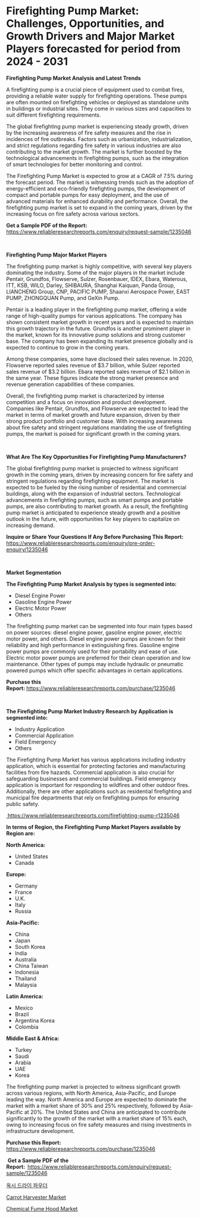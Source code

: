 <p><h1>Firefighting Pump Market: Challenges, Opportunities, and Growth Drivers and Major Market Players forecasted for period from 2024 - 2031</h1></p><p><strong>Firefighting Pump Market Analysis and Latest Trends</strong></p>
<p><p>A firefighting pump is a crucial piece of equipment used to combat fires, providing a reliable water supply for firefighting operations. These pumps are often mounted on firefighting vehicles or deployed as standalone units in buildings or industrial sites. They come in various sizes and capacities to suit different firefighting requirements.</p><p>The global firefighting pump market is experiencing steady growth, driven by the increasing awareness of fire safety measures and the rise in incidences of fire outbreaks. Factors such as urbanization, industrialization, and strict regulations regarding fire safety in various industries are also contributing to the market growth. The market is further boosted by the technological advancements in firefighting pumps, such as the integration of smart technologies for better monitoring and control.</p><p>The Firefighting Pump Market is expected to grow at a CAGR of 7.5% during the forecast period. The market is witnessing trends such as the adoption of energy-efficient and eco-friendly firefighting pumps, the development of compact and portable pumps for easy deployment, and the use of advanced materials for enhanced durability and performance. Overall, the firefighting pump market is set to expand in the coming years, driven by the increasing focus on fire safety across various sectors.</p></p>
<p><strong>Get a Sample PDF of the Report:&nbsp;</strong> <a href="https://www.reliableresearchreports.com/enquiry/request-sample/1235046">https://www.reliableresearchreports.com/enquiry/request-sample/1235046</a></p>
<p>&nbsp;</p>
<p><strong>Firefighting Pump Major Market Players</strong></p>
<p><p>The firefighting pump market is highly competitive, with several key players dominating the industry. Some of the major players in the market include Pentair, Grundfos, Flowserve, Sulzer, Rosenbauer, IDEX, Ebara, Waterous, ITT, KSB, WILO, Darley, SHIBAURA, Shanghai Kaiquan, Panda Group, LIANCHENG Group, CNP, PACIFIC PUMP, Shaanxi Aerospace Power, EAST PUMP, ZHONGQUAN Pump, and GeXin Pump.</p><p>Pentair is a leading player in the firefighting pump market, offering a wide range of high-quality pumps for various applications. The company has shown consistent market growth in recent years and is expected to maintain this growth trajectory in the future. Grundfos is another prominent player in the market, known for its innovative pump solutions and strong customer base. The company has been expanding its market presence globally and is expected to continue to grow in the coming years.</p><p>Among these companies, some have disclosed their sales revenue. In 2020, Flowserve reported sales revenue of $3.7 billion, while Sulzer reported sales revenue of $3.2 billion. Ebara reported sales revenue of $2.1 billion in the same year. These figures indicate the strong market presence and revenue generation capabilities of these companies.</p><p>Overall, the firefighting pump market is characterized by intense competition and a focus on innovation and product development. Companies like Pentair, Grundfos, and Flowserve are expected to lead the market in terms of market growth and future expansion, driven by their strong product portfolio and customer base. With increasing awareness about fire safety and stringent regulations mandating the use of firefighting pumps, the market is poised for significant growth in the coming years.</p></p>
<p>&nbsp;</p>
<p><strong>What Are The Key Opportunities For Firefighting Pump Manufacturers?</strong></p>
<p><p>The global firefighting pump market is projected to witness significant growth in the coming years, driven by increasing concern for fire safety and stringent regulations regarding firefighting equipment. The market is expected to be fueled by the rising number of residential and commercial buildings, along with the expansion of industrial sectors. Technological advancements in firefighting pumps, such as smart pumps and portable pumps, are also contributing to market growth. As a result, the firefighting pump market is anticipated to experience steady growth and a positive outlook in the future, with opportunities for key players to capitalize on increasing demand.</p></p>
<p><strong>Inquire or Share Your Questions If Any Before Purchasing This Report:</strong> <a href="https://www.reliableresearchreports.com/enquiry/pre-order-enquiry/1235046">https://www.reliableresearchreports.com/enquiry/pre-order-enquiry/1235046</a></p>
<p>&nbsp;</p>
<p><strong>Market Segmentation</strong></p>
<p><strong>The Firefighting Pump Market Analysis by types is segmented into:</strong></p>
<p><ul><li>Diesel Engine Power</li><li>Gasoline Engine Power</li><li>Electric Motor Power</li><li>Others</li></ul></p>
<p><p>The firefighting pump market can be segmented into four main types based on power sources: diesel engine power, gasoline engine power, electric motor power, and others. Diesel engine power pumps are known for their reliability and high performance in extinguishing fires. Gasoline engine power pumps are commonly used for their portability and ease of use. Electric motor power pumps are preferred for their clean operation and low maintenance. Other types of pumps may include hydraulic or pneumatic powered pumps which offer specific advantages in certain applications.</p></p>
<p><strong>Purchase this Report:&nbsp;</strong><a href="https://www.reliableresearchreports.com/purchase/1235046">https://www.reliableresearchreports.com/purchase/1235046</a></p>
<p>&nbsp;</p>
<p><strong>The Firefighting Pump Market Industry Research by Application is segmented into:</strong></p>
<p><ul><li>Industry Application</li><li>Commercial Application</li><li>Field Emergency</li><li>Others</li></ul></p>
<p><p>The Firefighting Pump Market has various applications including industry application, which is essential for protecting factories and manufacturing facilities from fire hazards. Commercial application is also crucial for safeguarding businesses and commercial buildings. Field emergency application is important for responding to wildfires and other outdoor fires. Additionally, there are other applications such as residential firefighting and municipal fire departments that rely on firefighting pumps for ensuring public safety.</p></p>
<p><a href="https://www.reliableresearchreports.com/firefighting-pump-r1235046">&nbsp;https://www.reliableresearchreports.com/firefighting-pump-r1235046</a></p>
<p><strong>In terms of Region, the Firefighting Pump Market Players available by Region are:</strong></p>
<p>
    <p> <strong> North America: </strong>
        <ul>
            <li>United States</li>
            <li>Canada</li>
        </ul>
        </p> 
    <p> <strong> Europe: </strong>
        <ul>
            <li>Germany</li>
            <li>France</li>
            <li>U.K.</li>
            <li>Italy</li>
            <li>Russia</li>
        </ul>
        </p> 
    <p> <strong> Asia-Pacific: </strong>
        <ul>
            <li>China</li>
            <li>Japan</li>
            <li>South Korea</li>
            <li>India</li>
            <li>Australia</li>
            <li>China Taiwan</li>
            <li>Indonesia</li>
            <li>Thailand</li>
            <li>Malaysia</li>
        </ul>
        </p> 
    <p> <strong> Latin America: </strong>
        <ul>
            <li>Mexico</li>
            <li>Brazil</li>
            <li>Argentina Korea</li>
            <li>Colombia</li>
        </ul>
        </p> 
    <p> <strong> Middle East & Africa: </strong>
        <ul>
            <li>Turkey</li>
            <li>Saudi</li>
            <li>Arabia</li>
            <li>UAE</li>
            <li>Korea</li>
        </ul>
    </p>
    </p>
<p><p>The firefighting pump market is projected to witness significant growth across various regions, with North America, Asia-Pacific, and Europe leading the way. North America and Europe are expected to dominate the market with a market share of 30% and 25% respectively, followed by Asia-Pacific at 20%. The United States and China are anticipated to contribute significantly to the growth of the market with a market share of 15% each, owing to increasing focus on fire safety measures and rising investments in infrastructure development.</p></p>
<p><strong>Purchase this Report: </strong><a href="https://www.reliableresearchreports.com/purchase/1235046">https://www.reliableresearchreports.com/purchase/1235046</a></p>
<p>&nbsp;<strong>Get a Sample PDF of the Report:&nbsp;&nbsp;</strong><a href="https://www.reliableresearchreports.com/enquiry/request-sample/1235046">https://www.reliableresearchreports.com/enquiry/request-sample/1235046</a></p>
<p><strong></strong></p>
<p><p><a href="https://github.com/laholand/Market-Research-Report-List-3/blob/main/894159725560.md">옥시 드라이 파우더</a></p><p><a href="https://view.publitas.com/reportprime-1/carrot-harvester-market-analysis-its-cagr-market-segmentation-and-global-industry-overview/">Carrot Harvester Market</a></p><p><a href="https://github.com/JameTravis/Market-Research-Report-List-4/blob/main/chemical-fume-hood-market.md">Chemical Fume Hood Market</a></p></p>
